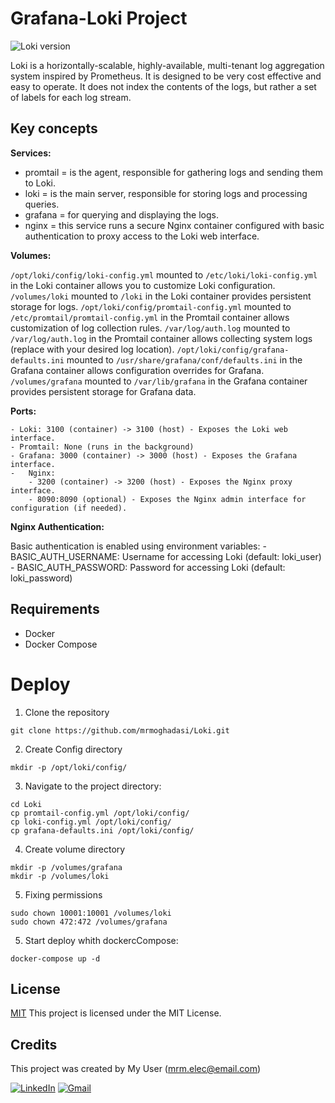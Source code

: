 # Grafana-Loki Project

![Loki version](https://img.shields.io/badge/Loki%20version-2.8.0-blue)

Loki is a horizontally-scalable, highly-available, multi-tenant log aggregation system inspired by Prometheus. It is designed to be very cost effective and easy to operate. It does not index the contents of the logs, but rather a set of labels for each log stream.

## Key concepts
**Services:**

- promtail  = is the agent, responsible for gathering logs and sending them to Loki.
- loki = is the main server, responsible for storing logs and processing queries.
- grafana = for querying and displaying the logs.
- nginx = this service runs a secure Nginx container configured with basic authentication to proxy access to the Loki web interface.

**Volumes:**

`/opt/loki/config/loki-config.yml` mounted to `/etc/loki/loki-config.yml` in the Loki container allows you to customize Loki configuration.
`/volumes/loki` mounted to `/loki` in the Loki container provides persistent storage for logs.
`/opt/loki/config/promtail-config.yml` mounted to `/etc/promtail/promtail-config.yml` in the Promtail container allows customization of log collection rules.
`/var/log/auth.log` mounted to `/var/log/auth.log` in the Promtail container allows collecting system logs (replace with your desired log location).
`/opt/loki/config/grafana-defaults.ini` mounted to `/usr/share/grafana/conf/defaults.ini` in the Grafana container allows configuration overrides for Grafana.
`/volumes/grafana` mounted to `/var/lib/grafana` in the Grafana container provides persistent storage for Grafana data.

**Ports:**

    - Loki: 3100 (container) -> 3100 (host) - Exposes the Loki web interface.
    - Promtail: None (runs in the background)
    - Grafana: 3000 (container) -> 3000 (host) - Exposes the Grafana interface.
    -   Nginx:
        - 3200 (container) -> 3200 (host) - Exposes the Nginx proxy interface.
        - 8090:8090 (optional) - Exposes the Nginx admin interface for configuration (if needed).

**Nginx Authentication:**

Basic authentication is enabled using environment variables:
    - BASIC_AUTH_USERNAME: Username for accessing Loki (default: loki_user)
    - BASIC_AUTH_PASSWORD: Password for accessing Loki (default: loki_password)

## Requirements

- Docker
- Docker Compose

# Deploy

1. Clone the repository
```
git clone https://github.com/mrmoghadasi/Loki.git
```

2. Create Config directory
```
mkdir -p /opt/loki/config/
```


3. Navigate to the project directory:
```
cd Loki
cp promtail-config.yml /opt/loki/config/
cp loki-config.yml /opt/loki/config/
cp grafana-defaults.ini /opt/loki/config/
```

4. Create volume directory
```
mkdir -p /volumes/grafana
mkdir -p /volumes/loki
```

5. Fixing permissions
```
sudo chown 10001:10001 /volumes/loki
sudo chown 472:472 /volumes/grafana
```

5. Start deploy whith dockercCompose:
```
docker-compose up -d
```


## License

[MIT](https://choosealicense.com/licenses/mit/) 
This project is licensed under the MIT License.

## Credits

This project was created by My User (mrm.elec@email.com)

[![LinkedIn](https://img.shields.io/badge/-LinkedIn-blue?style=flat-square&logo=Linkedin&logoColor=white&link=https://www.linkedin.com/in/mohamad-reza-moghadasi-5755b959/)](https://www.linkedin.com/in/mohamad-reza-moghadasi-5755b959/) [![Gmail](https://img.shields.io/badge/-Gmail-red?style=flat-square&logo=Gmail&logoColor=white&link=mailto:mrm.elec@gmail.com)](mailto:mrm.elec@gmail.com)




